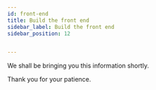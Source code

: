 ```yaml
---
id: front-end
title: Build the front end
sidebar_label: Build the front end
sidebar_position: 12


---
```

We shall be bringing you this information shortly.

Thank you for your patience.